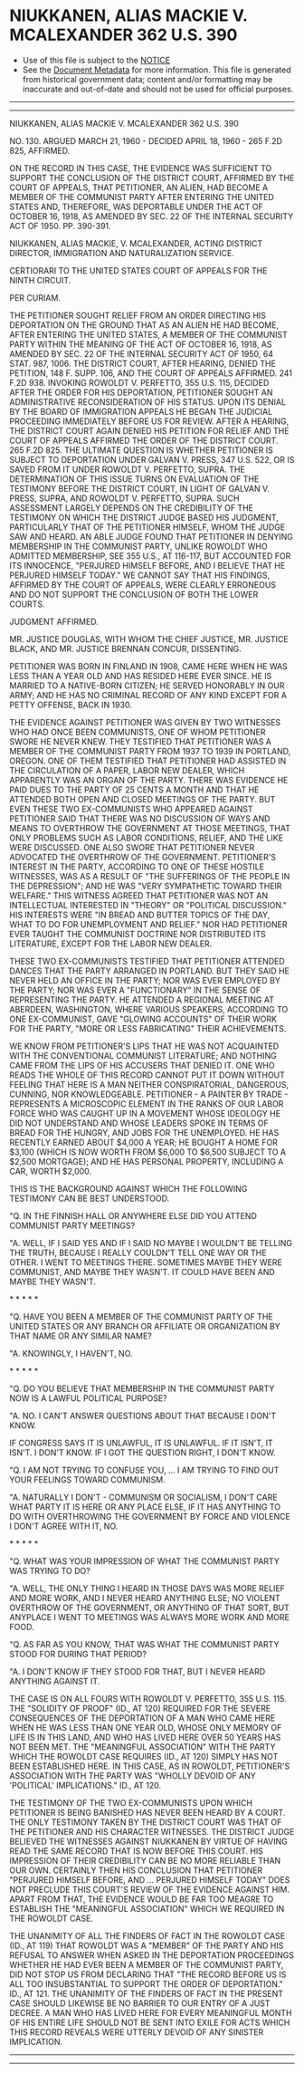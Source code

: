 ---
---

# NIUKKANEN, ALIAS MACKIE V. MCALEXANDER 362 U.S. 390

* Use of this file is subject to the [NOTICE](https://github.com/publicdocs/notice/blob/master/NOTICE)
* See the [Document Metadata](../../../) for more information.
  This file is generated from historical government data; content and/or formatting may be inaccurate and out-of-date and should not be used for official purposes.

----------
----------

NIUKKANEN, ALIAS MACKIE V. MCALEXANDER 362 U.S. 390

NO. 130.  ARGUED MARCH 21, 1960 - DECIDED APRIL 18, 1960 - 265 F.2D 825, AFFIRMED.

ON THE RECORD IN THIS CASE, THE EVIDENCE WAS SUFFICIENT TO SUPPORT THE CONCLUSION OF THE DISTRICT COURT, AFFIRMED BY THE COURT OF APPEALS, THAT PETITIONER, AN ALIEN, HAD BECOME A MEMBER OF THE COMMUNIST PARTY AFTER ENTERING THE UNITED STATES AND, THEREFORE, WAS DEPORTABLE UNDER THE ACT OF OCTOBER 16, 1918, AS AMENDED BY SEC. 22 OF THE INTERNAL SECURITY ACT OF 1950.  PP. 390-391.

NIUKKANEN, ALIAS MACKIE, V. MCALEXANDER, ACTING DISTRICT DIRECTOR, IMMIGRATION AND NATURALIZATION SERVICE.

CERTIORARI TO THE UNITED STATES COURT OF APPEALS FOR THE NINTH CIRCUIT.

PER CURIAM.

THE PETITIONER SOUGHT RELIEF FROM AN ORDER DIRECTING HIS DEPORTATION ON THE GROUND THAT AS AN ALIEN HE HAD BECOME, AFTER ENTERING THE UNITED STATES, A MEMBER OF THE COMMUNIST PARTY WITHIN THE MEANING OF THE ACT OF OCTOBER 16, 1918, AS AMENDED BY SEC. 22 OF THE INTERNAL SECURITY ACT OF 1950, 64 STAT. 987, 1006.  THE DISTRICT COURT, AFTER HEARING, DENIED THE PETITION, 148 F. SUPP. 106, AND THE COURT OF APPEALS AFFIRMED.  241 F.2D 938.  INVOKING ROWOLDT V. PERFETTO, 355 U.S. 115, DECIDED AFTER THE ORDER FOR HIS DEPORTATION, PETITIONER SOUGHT AN ADMINISTRATIVE RECONSIDERATION OF HIS STATUS.  UPON ITS DENIAL BY THE BOARD OF IMMIGRATION APPEALS HE BEGAN THE JUDICIAL PROCEEDING IMMEDIATELY BEFORE US FOR REVIEW.  AFTER A HEARING, THE DISTRICT COURT AGAIN DENIED HIS PETITION FOR RELIEF AND THE COURT OF APPEALS AFFIRMED THE ORDER OF THE DISTRICT COURT.  265 F.2D 825.  THE ULTIMATE QUESTION IS WHETHER PETITIONER IS SUBJECT TO DEPORTATION UNDER GALVAN V. PRESS, 347 U.S. 522, OR IS SAVED FROM IT UNDER ROWOLDT V. PERFETTO, SUPRA.  THE DETERMINATION OF THIS ISSUE TURNS ON EVALUATION OF THE TESTIMONY BEFORE THE DISTRICT COURT, IN LIGHT OF GALVAN V. PRESS, SUPRA, AND ROWOLDT V. PERFETTO, SUPRA.  SUCH ASSESSMENT LARGELY DEPENDS ON THE CREDIBILITY OF THE TESTIMONY ON WHICH THE DISTRICT JUDGE BASED HIS JUDGMENT, PARTICULARLY THAT OF THE PETITIONER HIMSELF, WHOM THE JUDGE SAW AND HEARD.  AN ABLE JUDGE FOUND THAT PETITIONER IN DENYING MEMBERSHIP IN THE COMMUNIST PARTY, UNLIKE ROWOLDT WHO ADMITTED MEMBERSHIP, SEE 355 U.S., AT 116-117, BUT ACCOUNTED FOR ITS INNOCENCE, "PERJURED HIMSELF BEFORE, AND I BELIEVE THAT HE PERJURED HIMSELF TODAY."  WE CANNOT SAY THAT HIS FINDINGS, AFFIRMED BY THE COURT OF APPEALS, WERE CLEARLY ERRONEOUS AND DO NOT SUPPORT THE CONCLUSION OF BOTH THE LOWER COURTS.

JUDGMENT AFFIRMED.

MR. JUSTICE DOUGLAS, WITH WHOM THE CHIEF JUSTICE, MR. JUSTICE BLACK, AND MR. JUSTICE BRENNAN CONCUR, DISSENTING.

PETITIONER WAS BORN IN FINLAND IN 1908, CAME HERE WHEN HE WAS LESS THAN A YEAR OLD AND HAS RESIDED HERE EVER SINCE.  HE IS MARRIED TO A NATIVE-BORN CITIZEN; HE SERVED HONORABLY IN OUR ARMY; AND HE HAS NO CRIMINAL RECORD OF ANY KIND EXCEPT FOR A PETTY OFFENSE, BACK IN 1930.

THE EVIDENCE AGAINST PETITIONER WAS GIVEN BY TWO WITNESSES WHO HAD ONCE BEEN COMMUNISTS, ONE OF WHOM PETITIONER SWORE HE NEVER KNEW.  THEY TESTIFIED THAT PETITIONER WAS A MEMBER OF THE COMMUNIST PARTY FROM 1937 TO 1939 IN PORTLAND, OREGON.  ONE OF THEM TESTIFIED THAT PETITIONER HAD ASSISTED IN THE CIRCULATION OF A PAPER, LABOR NEW DEALER, WHICH APPARENTLY WAS AN ORGAN OF THE PARTY.  THERE WAS EVIDENCE HE PAID DUES TO THE PARTY OF 25 CENTS A MONTH AND THAT HE ATTENDED BOTH OPEN AND CLOSED MEETINGS OF THE PARTY.  BUT EVEN THESE TWO EX-COMMUNISTS WHO APPEARED AGAINST PETITIONER SAID THAT THERE WAS NO DISCUSSION OF WAYS AND MEANS TO OVERTHROW THE GOVERNMENT AT THOSE MEETINGS, THAT ONLY PROBLEMS SUCH AS LABOR CONDITIONS, RELIEF, AND THE LIKE WERE DISCUSSED.  ONE ALSO SWORE THAT PETITIONER NEVER ADVOCATED THE OVERTHROW OF THE GOVERNMENT.  PETITIONER'S INTEREST IN THE PARTY, ACCORDING TO ONE OF THESE HOSTILE WITNESSES, WAS AS A RESULT OF "THE SUFFERINGS OF THE PEOPLE IN THE DEPRESSION"; AND HE WAS "VERY SYMPATHETIC TOWARD THEIR WELFARE."  THIS WITNESS AGREED THAT PETITIONER WAS NOT AN INTELLECTUAL INTERESTED IN "THEORY" OR "POLITICAL DISCUSSION."  HIS INTERESTS WERE "IN BREAD AND BUTTER TOPICS OF THE DAY, WHAT TO DO FOR UNEMPLOYMENT AND RELIEF."  NOR HAD PETITIONER EVER TAUGHT THE COMMUNIST DOCTRINE NOR DISTRIBUTED ITS LITERATURE, EXCEPT FOR THE LABOR NEW DEALER.

THESE TWO EX-COMMUNISTS TESTIFIED THAT PETITIONER ATTENDED DANCES THAT THE PARTY ARRANGED IN PORTLAND.  BUT THEY SAID HE NEVER HELD AN OFFICE IN THE PARTY; NOR WAS EVER EMPLOYED BY THE PARTY; NOR WAS EVER A "FUNCTIONARY" IN THE SENSE OF REPRESENTING THE PARTY.  HE ATTENDED A REGIONAL MEETING AT ABERDEEN, WASHINGTON, WHERE VARIOUS SPEAKERS, ACCORDING TO ONE EX-COMMUNIST, GAVE "GLOWING ACCOUNTS" OF THEIR WORK FOR THE PARTY, "MORE OR LESS FABRICATING" THEIR ACHIEVEMENTS.

WE KNOW FROM PETITIONER'S LIPS THAT HE WAS NOT ACQUAINTED WITH THE CONVENTIONAL COMMUNIST LITERATURE; AND NOTHING CAME FROM THE LIPS OF HIS ACCUSERS THAT DENIED IT.  ONE WHO READS THE WHOLE OF THIS RECORD CANNOT PUT IT DOWN WITHOUT FEELING THAT HERE IS A MAN NEITHER CONSPIRATORIAL, DANGEROUS, CUNNING, NOR KNOWLEDGEABLE.  PETITIONER - A PAINTER BY TRADE - REPRESENTS A MICROSCOPIC ELEMENT IN THE RANKS OF OUR LABOR FORCE WHO WAS CAUGHT UP IN A MOVEMENT WHOSE IDEOLOGY HE DID NOT UNDERSTAND AND WHOSE LEADERS SPOKE IN TERMS OF BREAD FOR THE HUNGRY, AND JOBS FOR THE UNEMPLOYED.  HE HAS RECENTLY EARNED ABOUT $4,000 A YEAR; HE BOUGHT A HOME FOR $3,100 (WHICH IS NOW WORTH FROM $6,000 TO $6,500 SUBJECT TO A $2,500 MORTGAGE); AND HE HAS PERSONAL PROPERTY, INCLUDING A CAR, WORTH $2,000.

THIS IS THE BACKGROUND AGAINST WHICH THE FOLLOWING TESTIMONY CAN BE BEST UNDERSTOOD.

"Q.  IN THE FINNISH HALL OR ANYWHERE ELSE DID YOU ATTEND COMMUNIST PARTY MEETINGS?

"A.  WELL, IF I SAID YES AND IF I SAID NO MAYBE I WOULDN'T BE TELLING THE TRUTH, BECAUSE I REALLY COULDN'T TELL ONE WAY OR THE OTHER.  I WENT TO MEETINGS THERE.  SOMETIMES MAYBE THEY WERE COMMUNIST, AND MAYBE THEY WASN'T.  IT COULD HAVE BEEN AND MAYBE THEY WASN'T.

\*         \*         \*     \*         \*

"Q.  HAVE YOU BEEN A MEMBER OF THE COMMUNIST PARTY OF THE UNITED STATES OR ANY BRANCH OR AFFILIATE OR ORGANIZATION BY THAT NAME OR ANY SIMILAR NAME?

"A.  KNOWINGLY, I HAVEN'T, NO.

\*         \*         \*         \*    \*

"Q.  DO YOU BELIEVE THAT MEMBERSHIP IN THE COMMUNIST PARTY NOW IS A LAWFUL POLITICAL PURPOSE?

"A.  NO. I CAN'T ANSWER QUESTIONS ABOUT THAT BECAUSE I DON'T KNOW.

IF CONGRESS SAYS IT IS UNLAWFUL, IT IS UNLAWFUL.  IF IT ISN'T, IT ISN'T.  I DON'T KNOW.  IF I GOT THE QUESTION RIGHT, I DON'T KNOW.

"Q.  I AM NOT TRYING TO CONFUSE YOU,  ...  I AM TRYING TO FIND OUT YOUR FEELINGS TOWARD COMMUNISM.

"A.  NATURALLY I DON'T - COMMUNISM OR SOCIALISM, I DON'T CARE WHAT PARTY IT IS HERE OR ANY PLACE ELSE, IF IT HAS ANYTHING TO DO WITH OVERTHROWING THE GOVERNMENT BY FORCE AND VIOLENCE I DON'T AGREE WITH IT, NO.

\*         \*         \*         \*         \*

"Q.  WHAT WAS YOUR IMPRESSION OF WHAT THE COMMUNIST PARTY WAS TRYING TO DO?

"A.  WELL, THE ONLY THING I HEARD IN THOSE DAYS WAS MORE RELIEF AND MORE WORK, AND I NEVER HEARD ANYTHING ELSE; NO VIOLENT OVERTHROW OF THE GOVERNMENT, OR ANYTHING OF THAT SORT, BUT ANYPLACE I WENT TO MEETINGS WAS ALWAYS MORE WORK AND MORE FOOD.

"Q.  AS FAR AS YOU KNOW, THAT WAS WHAT THE COMMUNIST PARTY STOOD FOR DURING THAT PERIOD?

"A.  I DON'T KNOW IF THEY STOOD FOR THAT, BUT I NEVER HEARD ANYTHING AGAINST IT.

THE CASE IS ON ALL FOURS WITH ROWOLDT V. PERFETTO, 355 U.S. 115.  THE "SOLIDITY OF PROOF" (ID., AT 120) REQUIRED FOR THE SEVERE CONSEQUENCES OF THE DEPORTATION OF A MAN WHO CAME HERE WHEN HE WAS LESS THAN ONE YEAR OLD, WHOSE ONLY MEMORY OF LIFE IS IN THIS LAND, AND WHO HAS LIVED HERE OVER 50 YEARS HAS NOT BEEN MET.  THE "MEANINGFUL ASSOCIATION" WITH THE PARTY WHICH THE ROWOLDT CASE REQUIRES (ID., AT 120) SIMPLY HAS NOT BEEN ESTABLISHED HERE.  IN THIS CASE, AS IN ROWOLDT, PETITIONER'S ASSOCIATION WITH THE PARTY WAS "WHOLLY DEVOID OF ANY 'POLITICAL' IMPLICATIONS."  ID., AT 120.

THE TESTIMONY OF THE TWO EX-COMMUNISTS UPON WHICH PETITIONER IS BEING BANISHED HAS NEVER BEEN HEARD BY A COURT.  THE ONLY TESTIMONY TAKEN BY THE DISTRICT COURT WAS THAT OF THE PETITIONER AND HIS CHARACTER WITNESSES.  THE DISTRICT JUDGE BELIEVED THE WITNESSES AGAINST NIUKKANEN BY VIRTUE OF HAVING READ THE SAME RECORD THAT IS NOW BEFORE THIS COURT.  HIS IMPRESSION OF THEIR CREDIBILITY CAN BE NO MORE RELIABLE THAN OUR OWN.  CERTAINLY THEN HIS CONCLUSION THAT PETITIONER "PERJURED HIMSELF BEFORE, AND  ...  PERJURED HIMSELF TODAY" DOES NOT PRECLUDE THIS COURT'S REVIEW OF THE EVIDENCE AGAINST HIM.  APART FROM THAT, THE EVIDENCE WOULD BE FAR TOO MEAGRE TO ESTABLISH THE "MEANINGFUL ASSOCIATION" WHICH WE REQUIRED IN THE ROWOLDT CASE.

THE UNANIMITY OF ALL THE FINDERS OF FACT IN THE ROWOLDT CASE (ID., AT 119) THAT ROWOLDT WAS A "MEMBER" OF THE PARTY AND HIS REFUSAL TO ANSWER WHEN ASKED IN THE DEPORTATION PROCEEDINGS WHETHER HE HAD EVER BEEN A MEMBER OF THE COMMUNIST PARTY, DID NOT STOP US FROM DECLARING THAT "THE RECORD BEFORE US IS ALL TOO INSUBSTANTIAL TO SUPPORT THE ORDER OF DEPORTATION."  ID., AT 121.  THE UNANIMITY OF THE FINDERS OF FACT IN THE PRESENT CASE SHOULD LIKEWISE BE NO BARRIER TO OUR ENTRY OF A JUST DECREE.  A MAN WHO HAS LIVED HERE FOR EVERY MEANINGFUL MONTH OF HIS ENTIRE LIFE SHOULD NOT BE SENT INTO EXILE FOR ACTS WHICH THIS RECORD REVEALS WERE UTTERLY DEVOID OF ANY SINISTER IMPLICATION.


----------
----------


